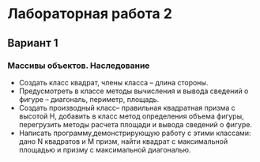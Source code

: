 # Лабораторная работа 2 #

## Вариант 1
### Массивы объектов. Наследование
+ Создать класс квадрат, члены класса – длина стороны.
+ Предусмотреть в классе методы вычисления и вывода сведений о фигуре – диагональ, периметр, площадь.
+ Создать производный класс– правильная квадратная призма с высотой H, добавить в класс метод определения объема фигуры,
перегрузить методы расчета площади и вывода сведений о фигуре. 
+ Написать программу,демонстрирующую работу с этими классами: дано N квадратов и M призм, найти квадрат с максимальной
площадью и призму с максимальной диагональю.

